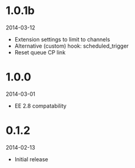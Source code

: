 # 1.0.1b

2014-03-12

- Extension settings to limit to channels
- Alternative (custom) hook: scheduled_trigger
- Reset queue CP link

# 1.0.0

2014-03-01

- EE 2.8 compatability

# 0.1.2

2014-02-13

- Initial release